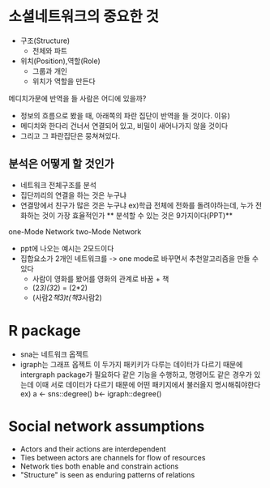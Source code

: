 
# 소셜네트워크의 중요한 것
* 구조(Structure)
	*  전체와 파트
* 위치(Position),역할(Role)
	* 그룹과 개인
	* 위치가 역할을 만든다

메디치가문에 반역을 들 사람은 어디에 있을까?
* 정보의 흐름으로 봤을 때, 아래쪽의 파란 집단이 반역을 들 것이다.
이유) 
* 메디치와 한다리 건너서 연결되어 있고, 비밀이 새어나가지 않을 것이다
* 그리고 그 파란집단은 뭉쳐쳐있다.

## 분석은 어떻게 할 것인가
* 네트워크 전체구조를 분석
* 집단끼리의 연결을 하는 것은 누구냐
* 연결망에서 친구가 많은 것은 누구냐
ex)학급 전체에 전화를 돌려야하는데, 누가 전화하는 것이 가장 효율적인가
** 분석할 수 있는 것은 9가지이다(PPT)**

one-Mode Network
two-Mode Network
- ppt에 나오는 예시는 2모드이다
- 집합요소가 2개인 네트워크를 -> one mode로 바꾸면서 추천알고리즘을 만들 수 있다
	- 사람이 영화를 봤어를 영화의 관계로 바꿈 + 책
	- (2*3)(3*2) = (2*2)
	- (사람2*책3)t(책3*사람2)
# R package
* sna는 네트워크 옵젝트
* igraph는 그래프 옵젝트
이 두가지 패키키가 다루는 데이터가 다르기 때문에 intergraph package가 필요하다
같은 기능을 수행하고, 명령어도 같은 경우가 있는데 이때 서로 데이터가 다르기 때문에 어떤 패키지에서 불러올지 명시해줘야한다
ex) a <- sns::degree()
b<- igraph::degree()

# Social network assumptions
- Actors and their actions are interdependent
- Ties between actors are channels for flow of resources
- Network ties both enable and constrain actions
- "Structure" is seen as enduring patterns of relations






<!--stackedit_data:
eyJoaXN0b3J5IjpbMTU0NjAyMDI4OCwtNjAxNDY5MzE2LC0yND
c2Nzk1NTIsNjY1NjYxMDUyLDEzNDQxOTcxOTgsLTE0NjI5NTM5
MywtMTQ1OTg0NjE1M119
-->